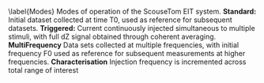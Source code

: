 \label{Modes} Modes of operation of the ScouseTom EIT system. **Standard:** Initial dataset collected at time T0, used as reference for subsequent datasets. **Triggered:** Current continuously injected simultaneous to multiple stimuli, with full dZ signal obtained through coherent averaging. **MultiFrequency** Data sets collected at multiple frequencies, with initial frequency F0 used as reference for subsequent measurements at higher frequencies. **Characterisation** Injection frequency is incremented across total range of interest 